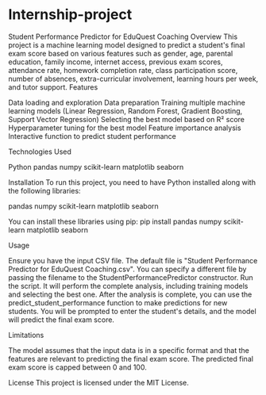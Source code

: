 # Internship-project
Student Performance Predictor for EduQuest Coaching
Overview
This project is a machine learning model designed to predict a student's final exam score based on various features such as gender, age, parental education, family income, internet access, previous exam scores, attendance rate, homework completion rate, class participation score, number of absences, extra-curricular involvement, learning hours per week, and tutor support.
Features

Data loading and exploration
Data preparation
Training multiple machine learning models (Linear Regression, Random Forest, Gradient Boosting, Support Vector Regression)
Selecting the best model based on R² score
Hyperparameter tuning for the best model
Feature importance analysis
Interactive function to predict student performance

Technologies Used

Python
pandas
numpy
scikit-learn
matplotlib
seaborn

Installation
To run this project, you need to have Python installed along with the following libraries:

pandas
numpy
scikit-learn
matplotlib
seaborn

You can install these libraries using pip:
pip install pandas numpy scikit-learn matplotlib seaborn

Usage

Ensure you have the input CSV file. The default file is "Student Performance Predictor for EduQuest Coaching.csv". You can specify a different file by passing the filename to the StudentPerformancePredictor constructor.
Run the script. It will perform the complete analysis, including training models and selecting the best one.
After the analysis is complete, you can use the predict_student_performance function to make predictions for new students. You will be prompted to enter the student's details, and the model will predict the final exam score.

Limitations

The model assumes that the input data is in a specific format and that the features are relevant to predicting the final exam score.
The predicted final exam score is capped between 0 and 100.

License
This project is licensed under the MIT License.
